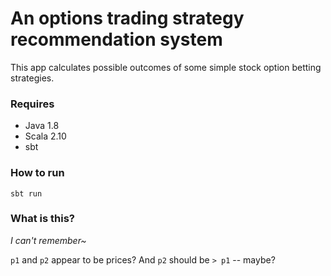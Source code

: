 # An options trading strategy recommendation system
This app calculates possible outcomes of some simple stock option betting strategies.

### Requires
- Java 1.8
- Scala 2.10
- sbt

### How to run
`sbt run`

### What is this?
_I can't remember~_

`p1` and `p2` appear to be prices? And `p2` should be `> p1` -- maybe?
